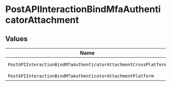 # PostAPIInteractionBindMfaAuthenticatorAttachment


## Values

| Name                                                            | Value                                                           |
| --------------------------------------------------------------- | --------------------------------------------------------------- |
| `PostAPIInteractionBindMfaAuthenticatorAttachmentCrossPlatform` | cross-platform                                                  |
| `PostAPIInteractionBindMfaAuthenticatorAttachmentPlatform`      | platform                                                        |